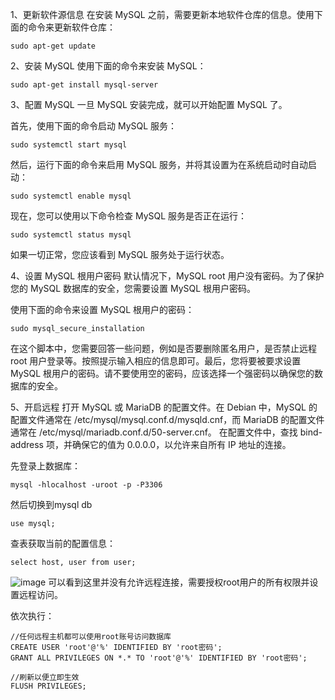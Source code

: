 1、更新软件源信息
在安装 MySQL 之前，需要更新本地软件仓库的信息。使用下面的命令来更新软件仓库：
```
sudo apt-get update
```
2、安装 MySQL
使用下面的命令来安装 MySQL：
```
sudo apt-get install mysql-server
```
3、配置 MySQL
一旦 MySQL 安装完成，就可以开始配置 MySQL 了。

首先，使用下面的命令启动 MySQL 服务：
```
sudo systemctl start mysql
```
然后，运行下面的命令来启用 MySQL 服务，并将其设置为在系统启动时自动启动：
```
sudo systemctl enable mysql
```
现在，您可以使用以下命令检查 MySQL 服务是否正在运行：
```
sudo systemctl status mysql
```
如果一切正常，您应该看到 MySQL 服务处于运行状态。

4、设置 MySQL 根用户密码
默认情况下，MySQL root 用户没有密码。为了保护您的 MySQL 数据库的安全，您需要设置 MySQL 根用户密码。

使用下面的命令来设置 MySQL 根用户的密码：
```
sudo mysql_secure_installation
```
在这个脚本中，您需要回答一些问题，例如是否要删除匿名用户，是否禁止远程 root 用户登录等。按照提示输入相应的信息即可。最后，您将要被要求设置 MySQL 根用户的密码。请不要使用空的密码，应该选择一个强密码以确保您的数据库的安全。

5、开启远程
打开 MySQL 或 MariaDB 的配置文件。在 Debian 中，MySQL 的配置文件通常在 /etc/mysql/mysql.conf.d/mysqld.cnf，而 MariaDB 的配置文件通常在 /etc/mysql/mariadb.conf.d/50-server.cnf。
在配置文件中，查找 bind-address 项，并确保它的值为 0.0.0.0，以允许来自所有 IP 地址的连接。


先登录上数据库：
```
mysql -hlocalhost -uroot -p -P3306
```
然后切换到mysql db
```
use mysql;
```
查表获取当前的配置信息：
```
select host, user from user;
```
![image](https://github.com/GaoHaoSong/Study-Logs/assets/25843420/0d2890d3-7e72-4d99-a0e6-d4869149f94f)
可以看到这里并没有允许远程连接，需要授权root用户的所有权限并设置远程访问。

依次执行：
```
//任何远程主机都可以使用root账号访问数据库
CREATE USER 'root'@'%' IDENTIFIED BY 'root密码';
GRANT ALL PRIVILEGES ON *.* TO 'root'@'%' IDENTIFIED BY 'root密码';
```
```
//刷新以便立即生效
FLUSH PRIVILEGES;
```
